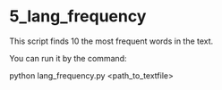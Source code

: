 # 5_lang_frequency
This script finds 10 the most frequent words in the text.

You can run it by the command:
 
python lang_frequency.py \<path_to_textfile\>
